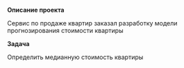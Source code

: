 **Описание проекта**


Сервис по продаже квартир заказал разработку модели прогнозирования стоимости квартиры 


**Задача**


Определить медианную стоимость квартиры
